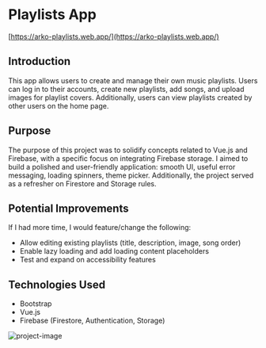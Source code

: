 # Playlists App
[https://arko-playlists.web.app/](https://arko-playlists.web.app/)
## Introduction
This app allows users to create and manage their own music playlists. Users can log in to their accounts, create new playlists, add songs, and upload images for playlist covers. Additionally, users can view playlists created by other users on the home page.

## Purpose
The purpose of this project was to solidify concepts related to Vue.js and Firebase, with a specific focus on integrating Firebase storage. I aimed to build a polished and user-friendly application: smooth UI, useful error messaging, loading spinners, theme picker. Additionally, the project served as a refresher on Firestore and Storage rules.

## Potential Improvements
If I had more time, I would feature/change the following:
- Allow editing existing playlists (title, description, image, song order) 
- Enable lazy loading and add loading content placeholders
- Test and expand on accessibility features

## Technologies Used
- Bootstrap
- Vue.js
- Firebase (Firestore, Authentication, Storage)

![project-image](https://res.cloudinary.com/dgjfea9cb/image/upload/v1698219600/arko-playlists_rwiqsk.png)
